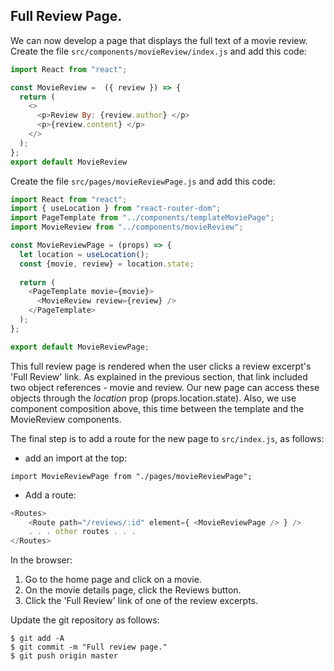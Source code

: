 ## Full Review Page.

We can now develop a page that displays the full text of a movie review. Create the file `src/components/movieReview/index.js` and add this code:

```js
import React from "react";

const MovieReview =  ({ review }) => {
  return (
    <>
      <p>Review By: {review.author} </p>
      <p>{review.content} </p>
    </>
  );
};
export default MovieReview
```

Create the file `src/pages/movieReviewPage.js` and add this code:

```js
import React from "react";
import { useLocation } from "react-router-dom";
import PageTemplate from "../components/templateMoviePage";
import MovieReview from "../components/movieReview";

const MovieReviewPage = (props) => {
  let location = useLocation();
  const {movie, review} = location.state;
  
  return (
    <PageTemplate movie={movie}>
      <MovieReview review={review} />
    </PageTemplate>
  );
};

export default MovieReviewPage;
```

This full review page is rendered when the user clicks a review excerpt's 'Full Review' link. As explained in the previous section, that link included two object references - movie and review. Our new page can access these objects through the _location_ prop (props.location.state). Also, we use component composition above, this time between the template and the MovieReview components.

The final step is to add a route for the new page to `src/index.js`, as follows:

- add an import at the top:

```
import MovieReviewPage from "./pages/movieReviewPage";
```

- Add a route:

```js
<Routes>
    <Route path="/reviews/:id" element={ <MovieReviewPage /> } />
    . . . other routes . . .
</Routes>
```

In the browser:

1. Go to the home page and click on a movie.
1. On the movie details page, click the Reviews button. 
1. Click the 'Full Review' link of one of the review excerpts.

Update the git repository as follows:

```
$ git add -A
$ git commit -m "Full review page."
$ git push origin master
```

[freview]: ./img/review.png
